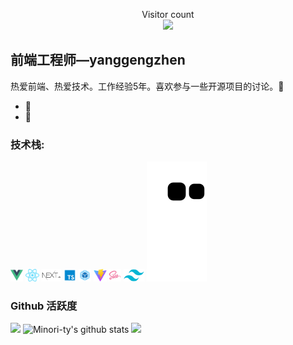 <p align="center"> 
  Visitor count<br>
  <img src="https://profile-counter.glitch.me/lxxyx/count.svg" />
</p>

## 前端工程师—yanggengzhen

热爱前端、热爱技术。工作经验5年。喜欢参与一些开源项目的讨论。👋

- 🔭
- 🌱

### **技术栈:**

<a href="https://v3.cn.vuejs.org"><code><img height="20" src="./images/vue.png"></code></a>
<a href="https://reactjs.org/"><code><img height="20" src="./images/react.svg"></code></a>
<a href="https://nextjs.org/"><code><img height="20" src="./images/next.png"></code></a>
<a href="https://www.tslang.cn/index.html"><code><img height="20" src="./images/typescript.png"></code></a>
<a href="https://webpack.js.org/"><code><img height="20" src="./images/webpack.svg"></code></a>
<a href="https://cn.vitejs.dev"><code><img height="20" src="./images/vite.png"></code></a>
<a href="https://sass-lang.com"><code><img height="20" src="./images/sass2.png"></code></a>
<a href="https://tailwindcss.com"><code><img height="20" src="./images/tailwindcss.png"></code></a>
![](https://raw.githubusercontent.com/aboutmydreams/aboutmydreams/output/github-contribution-grid-snake.svg) 

### Github 活跃度

[![](https://activity-graph.herokuapp.com/graph?username=Minori-ty&theme=dracula)](https://github.com/ashutosh00710/github-readme-activity-graph)
![Minori-ty's github stats](https://github-readme-stats.vercel.app/api?username=yanggengzhen123&show_icons=true&theme=vue)
![](https://github-readme-stats.vercel.app/api/top-langs/?username=yanggengzhen123&layout=compact&langs_count=6)


